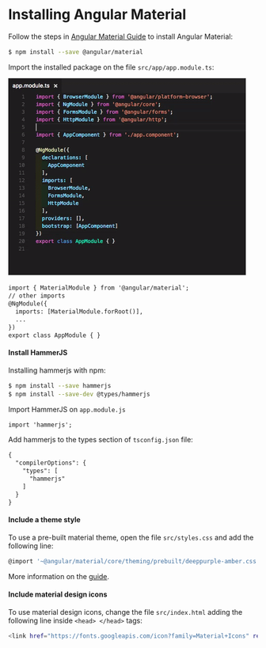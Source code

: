 # Installing Angular Material

Follow the steps in [Angular Material Guide](https://material.angular.io/guide/getting-started) to install Angular Material:

```sh
$ npm install --save @angular/material
```

Import the installed package on the file `src/app/app.module.ts`:

![](images/001.import-material-design.gif?raw=true)

```
import { MaterialModule } from '@angular/material';
// other imports 
@NgModule({
  imports: [MaterialModule.forRoot()],
  ...
})
export class AppModule { }
```

#### Install HammerJS

Installing hammerjs with npm:

```sh
$ npm install --save hammerjs 
$ npm install --save-dev @types/hammerjs
```

Import HammerJS on `app.module.js`

```
import 'hammerjs';
```

Add hammerjs to the types section of `tsconfig.json` file:
```
{
  "compilerOptions": {
    "types": [
      "hammerjs"
    ]
  }
}
```

#### Include a theme style

To use a pre-built material theme, open the file `src/styles.css` and add the following line: 

```sh
@import '~@angular/material/core/theming/prebuilt/deeppurple-amber.css';
```

More information on the [guide](https://material.angular.io/guide/theming). 

#### Include material design icons

To use material design icons, change the file `src/index.html` adding the following line inside `<head> </head>` tags:

```sh
<link href="https://fonts.googleapis.com/icon?family=Material+Icons" rel="stylesheet">
```
